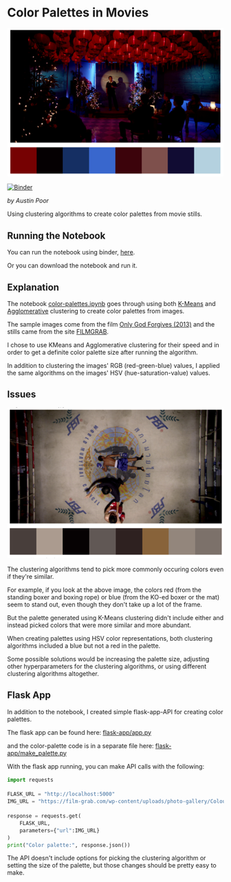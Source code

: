 # Color Palettes in Movies

![sample-palette-1.png](./sample-palette-1.png)

[![Binder](https://mybinder.org/badge_logo.svg)](https://mybinder.org/v2/gh/a-poor/color-palettes/main?filepath=color-palettes.ipynb)

_by Austin Poor_

Using clustering algorithms to create color palettes from movie stills.

## Running the Notebook

You can run the notebook using binder, [here](https://mybinder.org/v2/gh/a-poor/color-palettes/main?filepath=color-palettes.ipynb).

Or you can download the notebook and run it.

## Explanation

The notebook [color-palettes.ipynb](./color-palettes.ipynb) goes through using both [K-Means](https://scikit-learn.org/stable/modules/generated/sklearn.cluster.KMeans.html) and [Agglomerative](https://scikit-learn.org/stable/modules/generated/sklearn.cluster.AgglomerativeClustering.html) clustering to create color palettes from images.

The sample images come from the film [Only God Forgives (2013)](https://en.wikipedia.org/wiki/Only_God_Forgives) and the stills came from the site [FILMGRAB](https://film-grab.com/2014/01/14/only-god-forgives/).

I chose to use KMeans and Agglomerative clustering for their speed and in order to get a definite color palette size after running the algorithm.

In addition to clustering the images' RGB (red-green-blue) values, I applied the same algorithms on the images' HSV (hue-saturation-value) values.

## Issues

![sample-palette-2.png](./sample-palette-2.png)

The clustering algorithms tend to pick more commonly occuring colors even if they're similar. 

For example, if you look at the above image, the colors red (from the standing boxer and boxing rope) or blue (from the KO-ed boxer or the mat) seem to stand out, even though they don't take up a lot of the frame.

But the palette generated using K-Means clustering didn't include either and instead picked colors that were more similar and more abundant.

When creating palettes using HSV color representations, both clustering algorithms included a blue but not a red in the palette.

Some possible solutions would be increasing the palette size, adjusting other hyperparameters for the clustering algorithms, or using different clustering algorithms altogether.

## Flask App

In addition to the notebook, I created simple flask-app-API for creating color palettes.

The flask app can be found here: [flask-app/app.py](./flask-app/app.py)

and the color-palette code is in a separate file here: [flask-app/make_palette.py](flask-app/make_palette.py)

With the flask app running, you can make API calls with the following:

```python
import requests

FLASK_URL = "http://localhost:5000"
IMG_URL = "https://film-grab.com/wp-content/uploads/photo-gallery/Colour_Out_of_Space_046.jpg?bwg=1598860186"

response = requests.get(
    FLASK_URL,
    parameters={"url":IMG_URL}
)
print("Color palette:", response.json())
```

The API doesn't include options for picking the clustering algorithm or setting the size of the palette, but those changes should be pretty easy to make.
